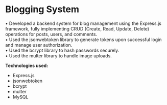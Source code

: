 # Blogging System

• Developed a backend system for blog management using the Express.js framework, fully implementing CRUD (Create, Read, Update, Delete) operations for posts, users, and comments.  
• Used the jsonwebtoken library to generate tokens upon successful login and manage user authorization.  
• Used the bcrypt library to hash passwords securely.  
• Used the multer library to handle image uploads.  

**Technologies used:**  
- Express.js  
- jsonwebtoken  
- bcrypt  
- multer  
- MySQL

